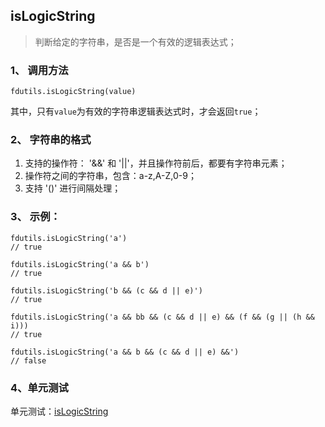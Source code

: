 ## isLogicString

> 判断给定的字符串，是否是一个有效的逻辑表达式；

### 1、 调用方法

```
fdutils.isLogicString(value)
```

其中，只有`value`为有效的字符串逻辑表达式时，才会返回`true`；

### 2、 字符串的格式
1. 支持的操作符： '&&' 和 '||'，并且操作符前后，都要有字符串元素；
2. 操作符之间的字符串，包含：a-z,A-Z,0-9；
3. 支持 '()' 进行间隔处理；

### 3、 示例：

```
fdutils.isLogicString('a')
// true

fdutils.isLogicString('a && b')
// true

fdutils.isLogicString('b && (c && d || e)')
// true

fdutils.isLogicString('a && bb && (c && d || e) && (f && (g || (h && i)))
// true

fdutils.isLogicString('a && b && (c && d || e) &&')
// false
```

### 4、单元测试

单元测试：[isLogicString](http://www.zhangyunling.com/study/fdutils/#isLogicString)